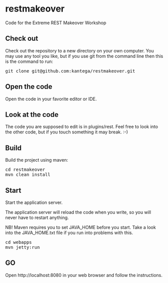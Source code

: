 # restmakeover
Code for the Extreme REST Makeover Workshop


## Check out
Check out the repository to a new directory on your own computer. You may use any tool you like, but if you use git from the command line
then this is the command to run:

<pre>
git clone git@github.com:kantega/restmakeover.git
</pre>

## Open the code
Open the code in your favorite editor or IDE.

## Look at the code
The code you are supposed to edit is in plugins/rest. Feel free to look into the other code, but if you touch something it may break. :-)

## Build
Build the project using maven:

<pre>
cd restmakeover
mvn clean install
</pre>

## Start
Start the application server.

The application server will reload the code when you write, so you will never have to restart anything.

NB! Maven requires you to set JAVA_HOME before you start. Take a look into the JAVA_HOME.txt file if you run into problems with this.

<pre>
cd webapps
mvn jetty:run
</pre>

## GO
Open http://localhost:8080 in your web browser and follow the instructions.


